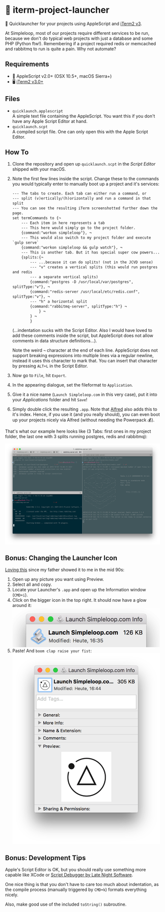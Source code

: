 # 🚀 iterm-project-launcher
🐰 Quicklauncher for your projects using AppleScript and [iTerm2 v3](https://www.iterm2.com/version3.html).

At Simpleloop, most of our projects require different services to be run,
because we don't do typical web projects with just a database and some PHP
(Python ftw!). Remembering if a project required redis or memcached and
rabbitmq to run is quite a pain. Why not automate?


## Requirements
* 🍎 AppleScript v2.0+ (OSX 10.5+, macOS Sierra+)
* 🖥  [iTerm2 v3.0+](https://www.iterm2.com/version3.html)


## Files
* `quicklaunch.applescript`  
  A simple text file containing the AppleScript. You want this if you don't
  have any Apple Script Editor at hand.
* `quicklaunch.scpt`  
  A compiled script file. One can only open this with the Apple Script Editor.


## How To
1. Clone the repository and open up `quicklaunch.scpt` in the *Script Editor*
   shipped with your macOS.
2. Note the first few lines inside the script. Change these to the commands you
   would typically enter to manually boot up a project and it's services:

    ```applescript
    --- The tabs to create. Each tab can either run a command, or
    --- split (v)ertically/(h)orizontally and run a command in that split
    --- You can see the resulting iTerm screenshotted further down the page.
    set termCommands to {¬
        --- Each item in here represents a tab
        --- This here would simply go to the project folder.
        {command:"workon simpleloop"}, ¬
        --- This would also switch to my project folder and execute `gulp serve`
        {command:"workon simpleloop && gulp watch"}, ¬
        --- This is another tab. But it has special super cow powers...
        {splits:{¬
            --- ...because it can do splits! (not in the JCVD sense)
            --- "v" creates a vertical splits (this would run postgres and redis
            --- a separate vertical splits)
            {command:"postgres -D /usr/local/var/postgres", splitType:"v"}, ¬
            {command:"redis-server /usr/local/etc/redis.conf", splitType:"v"}, ¬
            --- "h" a horizontal split
            {command:"rabbitmq-server", splitType:"h"} ¬
                } ¬
            } ¬
            }
    ```

    (…indentation sucks with the Script Editor. Also I would have loved to
    add these comments inside the script, but AppleScript does not allow
    comments in data structure definitions…).

    Note the weird `¬` character at the end of each line. AppleScript does not
    support breaking expressions into multiple lines via a regular newline,
    instead it uses this character to mark that. You can insert that character
    by pressing `ALT+L` in the Script Editor.
3. Now go to `File`, hit `Export`.
4. In the appearing dialogue, set the fileformat to `Application`.
5. Give it a nice name (`Launch Simpleloop.com` in this very case), put it into
   your *Applications* folder and hit `Save`!
6. Simply double click the resulting `.app`. Note that
   [Alfred](https://www.alfredapp.com/) also adds this to it's index. Hence, if
   you use it (and you really should), you can even boot up your projects
   nicely via Alfred (without needing the Powerpack 💰).

That's what our example here looks like (3 Tabs: first ones in my project
folder, the last one with 3 splits running postgres, redis and rabbitmq):

![](screenshots/iterm_launched.png)


## Bonus: Changing the Launcher Icon
[Loving this](https://support.apple.com/kb/PH13922) since my father showed it
to me in the mid 90s:

1. Open up any picture you want using Preview.
2. Select all and copy.
3. Locate your Launcher's `.app` and open up the Information window (`CMD+i`).
4. Click on the bigger icon in the top right. It should now have a glow around
   it:
   ![](screenshots/info_icon_selected.png)
5. Paste! And `boom clap raise your fist`:
   ![](screenshots/info_custom_icon.png)


## Bonus: Development Tips
Apple's Script Editor is OK, but you should really use something more capable
like XCode or [Script Debugger by Late Night Software](http://latenightsw.com/).

One nice thing is that you don't have to care too much about indentation, as
the compile process (manually triggered by `CMD+k`) formats everything nicely.

Also, make good use of the included `toString()` subroutine.
